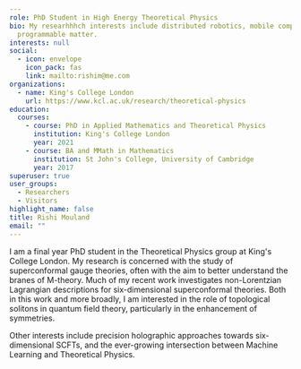 ```yaml
---
role: PhD Student in High Energy Theoretical Physics
bio: My researhhhch interests include distributed robotics, mobile computing and
  programmable matter.
interests: null
social:
  - icon: envelope
    icon_pack: fas
    link: mailto:rishim@me.com
organizations:
  - name: King's College London
    url: https://www.kcl.ac.uk/research/theoretical-physics
education:
  courses:
    - course: PhD in Applied Mathematics and Theoretical Physics
      institution: King's College London
      year: 2021
    - course: BA and MMath in Mathematics
      institution: St John's College, University of Cambridge
      year: 2017
superuser: true
user_groups:
  - Researchers
  - Visitors
highlight_name: false
title: Rishi Mouland
email: ""
---
```

I am a final year PhD student in the Theoretical Physics group at King's College London. My research is concerned with the study of superconformal gauge theories, often with the aim to better understand the branes of M-theory. Much of my recent work investigates non-Lorentzian Lagrangian descriptions for six-dimensional superconformal theories. Both in this work and more broadly, I am interested in the role of topological solitons in quantum field theory, particularly in the enhancement of symmetries.

Other interests include precision holographic approaches towards six-dimensional SCFTs, and the ever-growing intersection between Machine Learning and Theoretical Physics.
